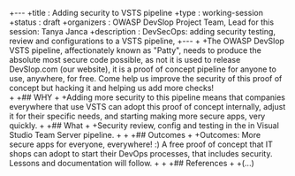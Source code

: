 +---
+title        : Adding security to VSTS pipeline
+type         : working-session
+status       : draft
+organizers   : OWASP DevSlop Project Team, Lead for this session: Tanya Janca
+description  : DevSecOps: adding security testing, review and configurations to a VSTS pipeline, 
+---
+
+The OWASP DevSlop VSTS pipeline, affectionately known as "Patty", needs to produce the absolute most secure code possible, as not it is used to release DevSlop.com (our website), it is a proof of concept pipeline for anyone to use, anywhere, for free.  Come help us improve the security of this proof of concept but hacking it and helping us add more checks!    
+
+## WHY
+
+Adding more security to this pipeline means that companies everywhere that use VSTS can adopt this proof of concept internally, adjust it for their specific needs, and starting making more secure apps, very quickly. 
+
+## What
+
+Security review, config and testing in the in Visual Studio Team Server pipeline.
+
+
+## Outcomes
+
+Outcomes: More secure apps for everyone, everywhere!  :)  A free proof of concept that IT shops can adopt to start their DevOps processes, that includes security.  Lessons and documentation will follow.
+
+
+## References
+
+(...)

